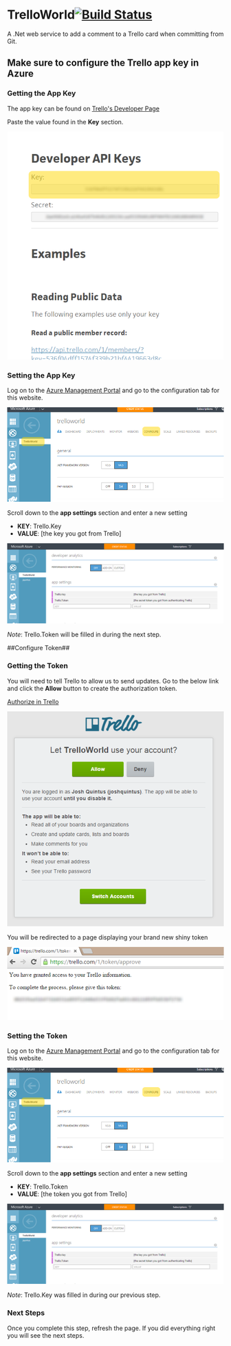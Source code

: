 # TrelloWorld[![Build Status](https://travis-ci.org/jquintus/TrelloWorld.svg)](https://travis-ci.org/jquintus/TrelloWorld)

A .Net web service to add a comment to a Trello card when committing from Git.


##  Make sure to configure the Trello app key in Azure  ##

### Getting the App Key ###

The app key can be found on [Trello's Developer Page](https://trello.com/app-key) 

Paste the value found in the **Key** section. 

![Trello's Developer Page](TrelloWorld/TrelloWorld.Server/Assets/Trello_Developer_Page.png)

### Setting the App Key ###
Log on to the [Azure Management Portal](https://manage.windowsazure.com/)  and go to the configuration tab for this website. 

![](TrelloWorld/TrelloWorld.Server/Assets/Azure_Config.png)


Scroll down to the **app settings** section and enter a new setting 

- **KEY**:  Trello.Key
- **VALUE**:  [the key you got from Trello]

![](TrelloWorld/TrelloWorld.Server/Assets/Azure_AppSettings.png)


*Note*: Trello.Token will be filled in during the next step.

##Configure Token##

### Getting the Token ###
You will need to tell Trello to allow us to send updates.  Go to the below link and click the **Allow** button to create the authorization token. 

[Authorize in Trello](https://trello.com/1/connect?key=your_app_key&name=TrelloWorld&response_type=token&scope=read,write&expiration=never)

[![Authorize in Trello](TrelloWorld/TrelloWorld.Server/Assets/Trello_Authorize.png)](https://trello.com/1/connect?key=your_app_key&name=TrelloWorld&response_type=token&scope=read,write&expiration=never)

You will be redirected to a page displaying your brand new shiny token

![Trello Token](TrelloWorld/TrelloWorld.Server/Assets/Trello_Token.png)

### Setting the Token ###

Log on to the [Azure Management Portal](https://manage.windowsazure.com/)  and go to the configuration tab for this website. 

![](TrelloWorld/TrelloWorld.Server/Assets/Azure_Config.png)


Scroll down to the **app settings** section and enter a new setting 

- **KEY**:  Trello.Token
- **VALUE**:  [the token you got from Trello]

![](TrelloWorld/TrelloWorld.Server/Assets/Azure_AppSettings.png)


*Note*: Trello.Key was filled in during our previous step.

### Next Steps ###
Once you complete this step, refresh the page.  If you did everything right you will see the next steps.  
